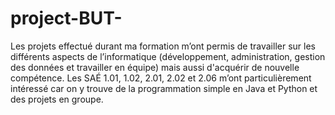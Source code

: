 # project-BUT-

Les projets effectué durant ma formation m’ont permis de travailler sur les différents aspects de l’informatique (développement, administration, gestion des données et travailler en équipe) mais aussi d'acquérir de nouvelle compétence.
Les SAÉ 1.01, 1.02, 2.01, 2.02 et 2.06 m’ont particulièrement intéressé car on y trouve de la programmation simple en Java et Python et des projets en groupe. 

